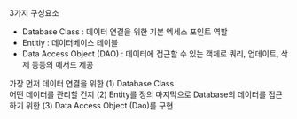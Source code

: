 3가지 구성요소
- Database Class : 데이터 연결을 위한 기본 엑세스 포인트 역할
- Entitiy : 데이터베이스 테이블
- Data Access Object (DAO) : 데이터에 접근할 수 있는 객체로 쿼리, 업데이트, 삭제 등등의 메서드 제공


가장 먼저 데이터 연결을 위한 (1) Database Class  
어떤 데이터를 관리할 건지 (2) Entity를 정의 
마지막으로 Database의 데이터를 접근하기 위한 (3) Data Access Object (Dao)를 구현

